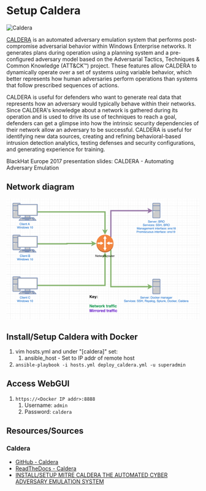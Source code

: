 # Setup Caldera

![Caldera](https://user-images.githubusercontent.com/379437/33388868-28491af2-d4ff-11e7-8ba4-b1c475b0c3ca.png)

[CALDERA](https://github.com/mitre/caldera) is an automated adversary emulation system that performs post-compromise adversarial behavior within Windows Enterprise networks. It generates plans during operation using a planning system and a pre-configured adversary model based on the Adversarial Tactics, Techniques & Common Knowledge (ATT&CK™) project. These features allow CALDERA to dynamically operate over a set of systems using variable behavior, which better represents how human adversaries perform operations than systems that follow prescribed sequences of actions.

CALDERA is useful for defenders who want to generate real data that represents how an adversary would typically behave within their networks. Since CALDERA's knowledge about a network is gathered during its operation and is used to drive its use of techniques to reach a goal, defenders can get a glimpse into how the intrinsic security dependencies of their network allow an adversary to be successful. CALDERA is useful for identifying new data sources, creating and refining behavioral-based intrusion detection analytics, testing defenses and security configurations, and generating experience for training.

BlackHat Europe 2017 presentation slides: CALDERA - Automating Adversary Emulation

## Network diagram

![Caldera network diagrm](../.img/caldera-net-diagram.png)

## Install/Setup Caldera with Docker

1. vim hosts.yml and under "[caldera]" set:
    1. ansible_host - Set to IP addr of remote host
1. `ansible-playbook -i hosts.yml deploy_caldera.yml -u superadmin`

## Access WebGUI

1. `https://<Docker IP addr>:8888`
    1. Username: `admin`
    1. Password: `caldera`


## Resources/Sources

### Caldera

* [GitHub - Caldera](https://github.com/mitre/caldera)
* [ReadTheDocs - Caldera](https://caldera.readthedocs.io/en/latest/)
* [INSTALL/SETUP MITRE CALDERA THE AUTOMATED CYBER ADVERSARY EMULATION SYSTEM](https://holdmybeersecurity.com/2018/01/13/install-setup-mitre-caldera-the-automated-cyber-adversary-emulation-system/)